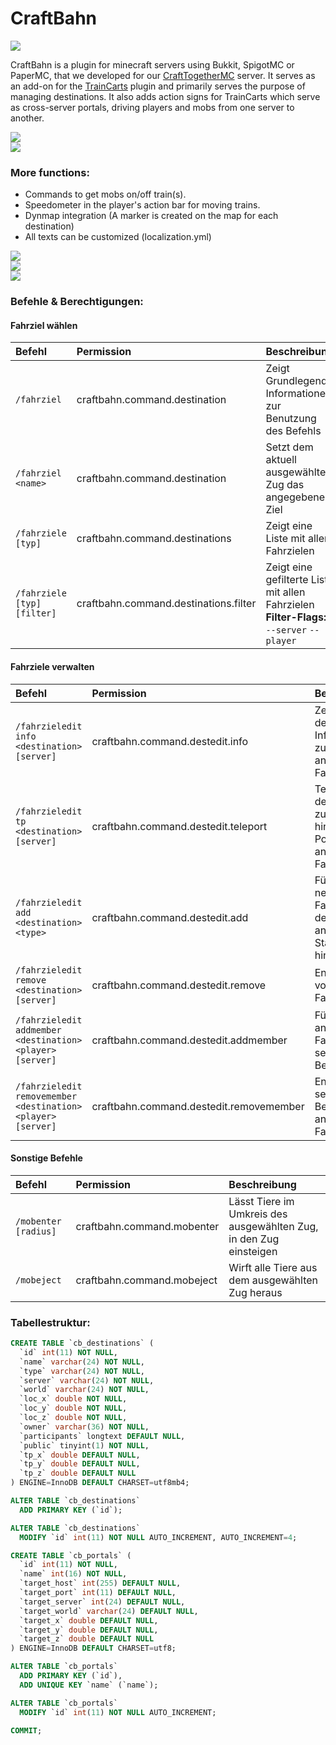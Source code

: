 # CraftBahn
   
![](https://media.tenor.com/images/b31da936191fcccadb8fc6e0fc777070/tenor.gif)

CraftBahn is a plugin for minecraft servers using Bukkit, SpigotMC or PaperMC, that we developed for our [CraftTogetherMC](https://github.com/CraftTogetherMC) server.
It serves as an add-on for the [TrainCarts](https://github.com/bergerhealer/TrainCarts) plugin and primarily serves the purpose of managing destinations.
It also adds action signs for TrainCarts which serve as cross-server portals, driving players and mobs from one server to another.

[![](https://i.imgur.com/SzkHTE8.png)](https://www.youtube.com/watch?v=8XCvmY8EPtk)  
![](https://i.imgur.com/0ngfmUA.png)

### More functions:
- Commands to get mobs on/off train(s).
- Speedometer in the player's action bar for moving trains.
- Dynmap integration (A marker is created on the map for each destination)
- All texts can be customized (localization.yml)
   
   
![](https://i.imgur.com/G2U1pKx.png)  
![](https://i.imgur.com/cUXQjis.png)  
![](https://i.imgur.com/g2UdOvJ.png)   


### Befehle & Berechtigungen:
   
#### Fahrziel wählen
| Befehl                      | Permission                            | Beschreibung                                                                             |
|:----------------------------|:--------------------------------------|:-----------------------------------------------------------------------------------------|
| `/fahrziel`                 | craftbahn.command.destination         | Zeigt Grundlegende Informationen zur Benutzung des Befehls                               |
| `/fahrziel <name>`          | craftbahn.command.destination         | Setzt dem aktuell ausgewählten Zug das angegebene Ziel                                   |
| `/fahrziele [typ]`          | craftbahn.command.destinations        | Zeigt eine Liste mit allen Fahrzielen                                                    |
| `/fahrziele [typ] [filter]` | craftbahn.command.destinations.filter | Zeigt eine gefilterte Liste mit allen Fahrzielen **Filter-Flags:** `--server` `--player` |
   
   
#### Fahrziele verwalten
| Befehl                                                       | Permission                              | Beschreibung                                                            |
|:-------------------------------------------------------------|:----------------------------------------|:------------------------------------------------------------------------|
| `/fahrzieledit info <destination> [server]`                  | craftbahn.command.destedit.info         | Zeigt detaillierte Informationen zum angegebenen Fahrziel an            |
| `/fahrzieledit tp <destination> [server]`                    | craftbahn.command.destedit.teleport     | Teleportiert den Spieler zur hinterlegten Position angegebenen Fahrziel |
| `/fahrzieledit add <destination> <type>  `                   | craftbahn.command.destedit.add          | Fügt ein neues Fahrziel mit dem angegebenen Stationstyp hinzu           |
| `/fahrzieledit remove <destination>  [server] `              | craftbahn.command.destedit.remove       | Entfernt ein vorhandenes Fahrziel                                       |
| `/fahrzieledit addmember <destination> <player> [server]`    | craftbahn.command.destedit.addmember    | Fügt dem angegebenen Fahrziel einen sekundären Besitzer hinzu           |
| `/fahrzieledit removemember <destination> <player> [server]` | craftbahn.command.destedit.removemember | Entfernt einen sekundären Besitzer des angegebenen Fahrziel             |
   
   
#### Sonstige Befehle
| Befehl                | Permission                 | Beschreibung                                                       |
|:----------------------|:---------------------------|:-------------------------------------------------------------------|
| `/mobenter [radius]`  | craftbahn.command.mobenter | Lässt Tiere im Umkreis des ausgewählten Zug, in den Zug einsteigen |
| `/mobeject`           | craftbahn.command.mobeject | Wirft alle Tiere aus dem ausgewählten Zug heraus                   |
   
   
### Tabellestruktur:

``` sql
CREATE TABLE `cb_destinations` (
  `id` int(11) NOT NULL,
  `name` varchar(24) NOT NULL,
  `type` varchar(24) NOT NULL,
  `server` varchar(24) NOT NULL,
  `world` varchar(24) NOT NULL,
  `loc_x` double NOT NULL,
  `loc_y` double NOT NULL,
  `loc_z` double NOT NULL,
  `owner` varchar(36) NOT NULL,
  `participants` longtext DEFAULT NULL,
  `public` tinyint(1) NOT NULL,
  `tp_x` double DEFAULT NULL,
  `tp_y` double DEFAULT NULL,
  `tp_z` double DEFAULT NULL
) ENGINE=InnoDB DEFAULT CHARSET=utf8mb4;

ALTER TABLE `cb_destinations`
  ADD PRIMARY KEY (`id`);

ALTER TABLE `cb_destinations`
  MODIFY `id` int(11) NOT NULL AUTO_INCREMENT, AUTO_INCREMENT=4;

CREATE TABLE `cb_portals` (
  `id` int(11) NOT NULL,
  `name` int(16) NOT NULL,
  `target_host` int(255) DEFAULT NULL,
  `target_port` int(11) DEFAULT NULL,
  `target_server` int(24) DEFAULT NULL,
  `target_world` varchar(24) DEFAULT NULL,
  `target_x` double DEFAULT NULL,
  `target_y` double DEFAULT NULL,
  `target_z` double DEFAULT NULL
) ENGINE=InnoDB DEFAULT CHARSET=utf8;

ALTER TABLE `cb_portals`
  ADD PRIMARY KEY (`id`),
  ADD UNIQUE KEY `name` (`name`);

ALTER TABLE `cb_portals`
  MODIFY `id` int(11) NOT NULL AUTO_INCREMENT;

COMMIT;
```


